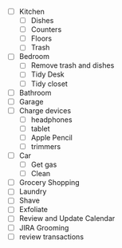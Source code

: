 - [ ] Kitchen
	- [ ] Dishes
	- [ ] Counters
	- [ ] Floors
	- [ ] Trash
- [ ] Bedroom
	- [ ] Remove trash and dishes
	- [ ] Tidy Desk
	- [ ] Tidy closet
- [ ] Bathroom
- [ ] Garage
- [ ] Charge devices
	- [ ] headphones
	- [ ] tablet
	- [ ] Apple Pencil
	- [ ] trimmers
- [ ] Car
	- [ ] Get gas
	- [ ] Clean
- [ ] Grocery Shopping 
- [ ] Laundry
- [ ] Shave
- [ ] Exfoliate
- [ ] Review and Update Calendar
- [ ] JIRA Grooming
- [ ] review transactions